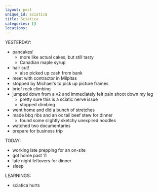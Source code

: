 ```yaml
---
layout: post
unique_id: sciatica
title: Sciatica
categories: []
locations: 
---
```


YESTERDAY:
* pancakes!
  * more like actual cakes, but still tasty
  * Canadian maple syrup
* hair cut!
  * also picked up cash from bank
* meet with contractor in Milpitas
* stopped by Michael's to pick up picture frames
* brief rock climbing
* jumped down from a v2 and immediately felt pain shoot down my leg
  * pretty sure this is a sciatic nerve issue
  * stopped climbing
* went home and did a bunch of stretches
* made bbq ribs and an ox tail beef stew for dinner
  * found some slightly sketchy unexpired noodles
* watched two documentaries
* prepare for business trip

TODAY:
* working late prepping for an on-site
* got home past 11
* late night leftovers for dinner
* sleep

LEARNINGS:
* sciatica hurts
